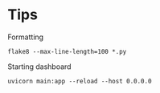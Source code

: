 # Tips

Formatting

```
flake8 --max-line-length=100 *.py
```

Starting dashboard

```
uvicorn main:app --reload --host 0.0.0.0
```